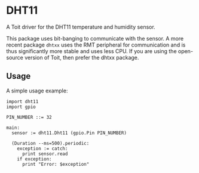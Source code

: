 # DHT11

A Toit driver for the DHT11 temperature and humidity sensor.

This package uses bit-banging to communicate with the sensor. A more recent
  package `dhtxx` uses the RMT peripheral for communication and is thus significantly
  more stable and uses less CPU. If you are using the open-source version of Toit,
  then prefer the dhtxx package.

## Usage

A simple usage example:

```
import dht11
import gpio

PIN_NUMBER ::= 32

main:
  sensor := dht11.Dht11 (gpio.Pin PIN_NUMBER)

  (Duration --ms=500).periodic:
    exception := catch:
      print sensor.read
    if exception:
      print "Error: $exception"
```
